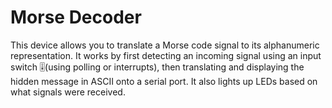 # Morse Decoder
This device allows you to translate a Morse code signal to its alphanumeric representation. It works by first detecting an incoming signal using an input switch 🎚(using polling or interrupts), then translating and displaying the hidden message in ASCII onto a serial port. It also lights up LEDs based on what signals were received.
